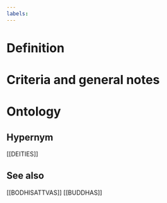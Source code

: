 ```yaml
---
labels: 
---
```


# Definition

# Criteria and general notes
# Ontology

## Hypernym
[[DEITIES]]
## See also
[[BODHISATTVAS]]
[[BUDDHAS]]